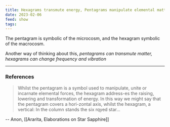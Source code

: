 ```yaml
---
title: Hexagrams transmute energy, Pentagrams manipulate elemental matter
date: 2023-02-06
feed: show
tags:
---
```

The pentagram is symbolic of the microcosm, and the hexagram symbolic of the macrocosm.

Another way of thinking about this, _pentagrams can transmute matter, hexagrams can change frequency and vibration_

___
### References


>Whilst the pentagram is a symbol used to manipulate, unite or incarnate elemental forces, the hexagram address-es the raising, lowering and transformation of energy. In this way we might say that the pentagram covers a hori-zontal axis, whilst the hexagram, a vertical: In the column stands the six rqyed star...

-- Anon, [[Ararita, Elaborations on Star Sapphire]]